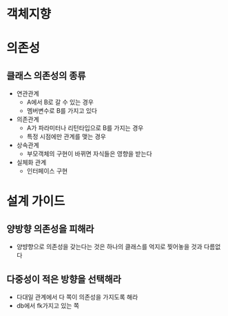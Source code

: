 # 객체지향

# 의존성
## 클래스 의존성의 종류
* 연관관계
    * A에서 B로 갈 수 있는 경우
    * 멤버변수로 B를 가지고 있다
* 의존관계
    * A가 파라미터나 리턴타입으로 B를 가지는 경우
    * 특정 시점에만 관계를 맺는 경우
* 상속관계
    * 부모객체의 구현이 바뀌면 자식들은 영향을 받는다
* 실체화 관계
    * 인터페이스 구현

# 설계 가이드
## 양방향 의존성을 피해라
* 양뱡향으로 의존성을 갖는다는 것은 하나의 클래스를 억지로 찢어놓을 것과 다름없다

## 다중성이 적은 방향을 선택해라
* 다대일 관계에서 다 쪽이 의존성을 가지도록 해라
* db에서 fk가지고 있는 쪽


